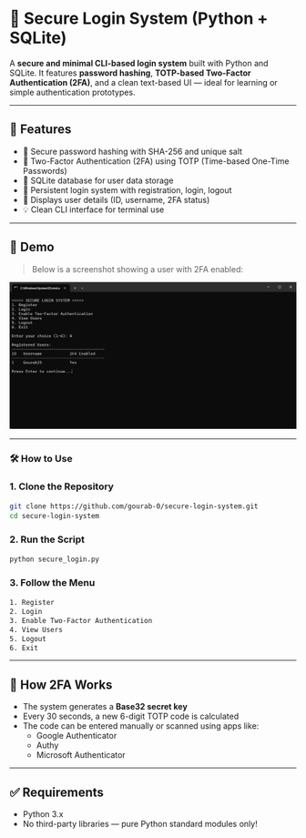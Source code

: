 # 🔐 Secure Login System (Python + SQLite)

A **secure and minimal CLI-based login system** built with Python and SQLite. It features **password hashing**, **TOTP-based Two-Factor Authentication (2FA)**, and a clean text-based UI — ideal for learning or simple authentication prototypes.

---

## 🚀 Features

- 🔐 Secure password hashing with SHA-256 and unique salt
- 🔑 Two-Factor Authentication (2FA) using TOTP (Time-based One-Time Passwords)
- 🧱 SQLite database for user data storage
- 📂 Persistent login system with registration, login, logout
- 🧾 Displays user details (ID, username, 2FA status)
- 💡 Clean CLI interface for terminal use

---

## 📸 Demo

> Below is a screenshot showing a user with 2FA enabled:

![Secure Login System Demo](demo.jpg)

---

### 🛠️ How to Use

### 1. Clone the Repository

```bash
git clone https://github.com/gourab-0/secure-login-system.git
cd secure-login-system
````

### 2. Run the Script

```bash
python secure_login.py
```

### 3. Follow the Menu

```
1. Register
2. Login
3. Enable Two-Factor Authentication
4. View Users
5. Logout
6. Exit
```
---

## 🔐 How 2FA Works

- The system generates a **Base32 secret key**
- Every 30 seconds, a new 6-digit TOTP code is calculated
- The code can be entered manually or scanned using apps like:
  - Google Authenticator
  - Authy
  - Microsoft Authenticator
---

## ✅ Requirements

- Python 3.x
- No third-party libraries — pure Python standard modules only!
